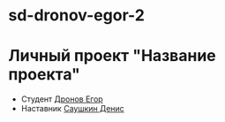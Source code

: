 # sd-dronov-egor-2
# Личный проект "Название проекта"
* Студент [Дронов Егор ](https://github.com/Zhora105B)
* Наставник [Саушкин Денис](https://github.com/camicoros)